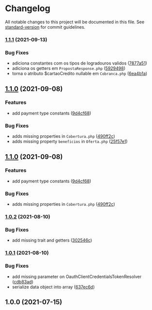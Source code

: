 # Changelog

All notable changes to this project will be documented in this file. See [standard-version](https://github.com/conventional-changelog/standard-version) for commit guidelines.

### [1.1.1](https://github.com/jetimob/portoseguro-sdk-php-laravel/compare/v1.1.0...v1.1.1) (2021-09-13)


### Bug Fixes

* adiciona constantes com os tipos de logradouros validos ([7877a51](https://github.com/jetimob/portoseguro-sdk-php-laravel/commit/7877a515d904892385de7471651c5ceb2993779b))
* adiciona os getters em `PropostaResponse.php` ([5929498](https://github.com/jetimob/portoseguro-sdk-php-laravel/commit/5929498808b4754e2d92d1ba67767320dd98c639))
* torna o atributo $cartaoCredito nullable em `Cobranca.php` ([6ea4b1a](https://github.com/jetimob/portoseguro-sdk-php-laravel/commit/6ea4b1a37a03c297a2aed5ddc9f80ec810a5b6f1))

## [1.1.0](https://github.com/jetimob/portoseguro-sdk-php-laravel/compare/v1.0.2...v1.1.0) (2021-09-08)


### Features

* add payment type constants ([9d4cf68](https://github.com/jetimob/portoseguro-sdk-php-laravel/commit/9d4cf685c2e59dadf309e1cf6118ee1100b0aa9f))


### Bug Fixes

* adds missing properties in `Cobertura.php` ([490ff2c](https://github.com/jetimob/portoseguro-sdk-php-laravel/commit/490ff2c6cdf948fb9cfe651cd46730c0a70da04a))
* adds missing property `beneficios` in `Oferta.php` ([25f57e1](https://github.com/jetimob/portoseguro-sdk-php-laravel/commit/25f57e1092d863608f89edcf3ffc40310b925ba9))

## [1.1.0](https://github.com/jetimob/portoseguro-sdk-php-laravel/compare/v1.0.2...v1.1.0) (2021-09-08)


### Features

* add payment type constants ([9d4cf68](https://github.com/jetimob/portoseguro-sdk-php-laravel/commit/9d4cf685c2e59dadf309e1cf6118ee1100b0aa9f))


### Bug Fixes

* adds missing properties in `Cobertura.php` ([490ff2c](https://github.com/jetimob/portoseguro-sdk-php-laravel/commit/490ff2c6cdf948fb9cfe651cd46730c0a70da04a))

### [1.0.2](https://github.com/jetimob/portoseguro-sdk-php-laravel/compare/v1.0.1...v1.0.2) (2021-08-10)


### Bug Fixes

* add missing trait and getters ([302546c](https://github.com/jetimob/portoseguro-sdk-php-laravel/commit/302546c617e6643ddf1dc6c89c5216e43ad744c9))

### [1.0.1](https://github.com/jetimob/portoseguro-sdk-php-laravel/compare/v1.0.0...v1.0.1) (2021-08-10)


### Bug Fixes

* add missing parameter on OauthClientCredentialsTokenResolver ([cdb83ad](https://github.com/jetimob/portoseguro-sdk-php-laravel/commit/cdb83ad0eab22dd6e51a58ea6a00337e5869d03f))
* serialize data object into array ([637ec6d](https://github.com/jetimob/portoseguro-sdk-php-laravel/commit/637ec6df1b234aeec39fff8c17f3a4f240aac508))

## 1.0.0 (2021-07-15)
